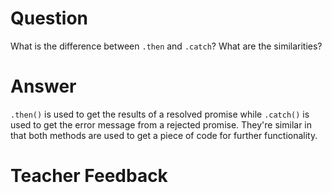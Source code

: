 # Question

What is the difference between `.then` and `.catch`? What are the similarities?

# Answer

`.then()` is used to get the results of a resolved promise while `.catch()` is used to get the error message from a rejected promise. They're similar in that both methods are used to get a piece of code for further functionality.

# Teacher Feedback
